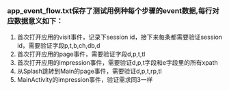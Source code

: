 ### app_event_flow.txt保存了测试用例种每个步骤的event数据,每行对应数据意义如下：
1. 首次打开应用的visit事件，记录下session id，接下来每条都需要验证session id，需要验证字段p,t,b,ch,db,d
2. 首次打开应用的page事件，需要验证字段d,p,t,tl
3. 首次打开应用的impression事件，需要验证d,p,t字段和e字段里的所有xpath
4. 从Splash跳转到Main的page事件，需要验证d,p,t,rp,tl
5. MainActivity的impression事件，验证需求同3一样
